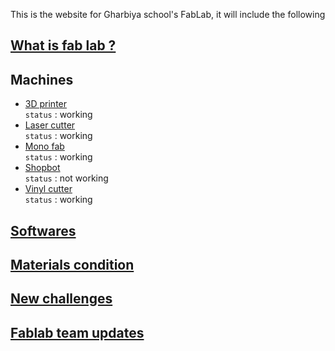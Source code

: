 This is the website for Gharbiya school's FabLab, it will include the following

## [What is fab lab ?](/fablab-info.md)

## Machines
- [3D printer](/machines/3d-printer.md)  
`status` : working
- [Laser cutter](/machines/laser-cutter.md)  
`status` : working
- [Mono fab](/machines/monofab.md)  
`status` : working
- [Shopbot](/machines/shopbot.md)  
`status` : not working
- [Vinyl cutter](/machines/vinyl-cutter.md)  
`status` : working

## [Softwares](/software.md)
## [Materials condition](/materials-conditions.md)
## [New challenges](new-challenges.md)
## [Fablab team updates](fablab-team-updates.md)